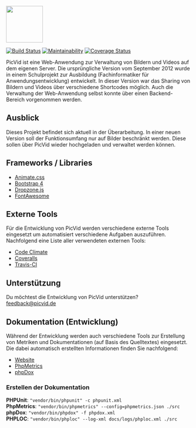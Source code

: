 <img src="https://i.imgur.com/0Ew9b1K.png" height="100"/><br/>

[![Build Status](https://travis-ci.org/PicVid/picvid-core.svg?branch=master)](https://travis-ci.org/PicVid/picvid-core)
[![Maintainability](https://api.codeclimate.com/v1/badges/c8946e69e8da6078c00e/maintainability)](https://codeclimate.com/github/PicVid/picvid-core/maintainability)
[![Coverage Status](https://coveralls.io/repos/github/PicVid/picvid-core/badge.svg?branch=master)](https://coveralls.io/github/PicVid/picvid-core?branch=master)

PicVid ist eine Web-Anwendung zur Verwaltung von Bildern und Videos auf dem eigenen Server. Die ursprüngliche Version 
vom September 2012 wurde in einem Schulprojekt zur Ausbildung (Fachinformatiker für Anwendungsentwicklung) entwickelt. 
In dieser Version war das Sharing von Bildern und Videos über verschiedene Shortcodes möglich. Auch die Verwaltung der 
Web-Anwendung selbst konnte über einen Backend-Bereich vorgenommen werden.

## Ausblick
Dieses Projekt befindet sich aktuell in der Überarbeitung. In einer neuen Version soll der Funktionsumfang nur auf 
Bilder beschränkt werden. Diese sollen über PicVid wieder hochgeladen und verwaltet werden können.

## Frameworks / Libraries

- [Animate.css](https://daneden.github.io/animate.css/)
- [Bootstrap 4](https://getbootstrap.com/)
- [Dropzone.js](http://www.dropzonejs.com/)
- [FontAwesome](https://fontawesome.com/)

## Externe Tools
Für die Entwicklung von PicVid werden verschiedene externe Tools eingesetzt um automatisiert verschiedene
Aufgaben auszuführen. Nachfolgend eine Liste aller verwendeten externen Tools:

- [Code Climate](https://codeclimate.com/github/PicVid/picvid-core)
- [Coveralls](https://coveralls.io/github/PicVid/picvid-core)
- [Travis-CI](https://travis-ci.org/PicVid/picvid-core)

## Unterstützung
Du möchtest die Entwicklung von PicVid unterstützen?  
<a href="mailto:feedback@picvid.de">feedback@picvid.de</a>

## Dokumentation (Entwicklung)
Während der Entwicklung werden auch verschiedene Tools zur Erstellung von Metriken und Dokumentationen (auf Basis des
Quelltextes) eingesetzt. Die dabei automatisch erstellten Informationen finden Sie nachfolgend:

- [Website](https://picvid.de)
- [PhpMetrics](https://picvid.de/docs/phpmetrics)
- [phpDox](https://picvid.de/docs/phpdox/api)

### Erstellen der Dokumentation

**PHPUnit**: `"vendor/bin/phpunit" -c phpunit.xml`  
**PhpMetrics**: `"vendor/bin/phpmetrics" --config=phpmetrics.json ./src`  
**phpDox**: `"vendor/bin/phpdox" -f phpdox.xml`  
**PHPLOC**: `"vendor/bin/phploc" --log-xml docs/logs/phploc.xml ./src`